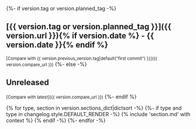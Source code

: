 {%- if version.tag or version.planned_tag -%}
## [{{ version.tag or version.planned_tag }}]({{ version.url }}){% if version.date %} - {{ version.date }}{% endif %}

<small>[Compare with {{ version.previous_version.tag|default("first commit") }}]({{ version.compare_url }})</small>
{%- else -%}
## Unreleased

<small>[Compare with latest]({{ version.compare_url }})</small>
{%- endif %}

{% for type, section in version.sections_dict|dictsort -%}
{%- if type and type in changelog.style.DEFAULT_RENDER -%}
{% include 'section.md' with context %}
{% endif -%}
{%- endfor -%}

